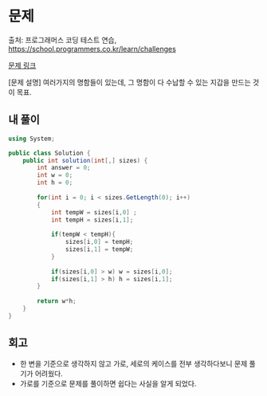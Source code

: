 # 문제
출처: 프로그래머스 코딩 테스트 연습, https://school.programmers.co.kr/learn/challenges

[문제 링크](https://school.programmers.co.kr/learn/courses/30/lessons/86491)


[문제 설명]
여러가지의 명함들이 있는데, 그 명함이 다 수납할 수 있는 지갑을 만드는 것이 목표.

## 내 풀이
``` C#
using System;

public class Solution {
    public int solution(int[,] sizes) {
        int answer = 0;
        int w = 0;
        int h = 0;
    
        for(int i = 0; i < sizes.GetLength(0); i++)
        {
            int tempW = sizes[i,0] ; 
            int tempH = sizes[i,1];
            
            if(tempW < tempH){
                sizes[i,0] = tempH;
                sizes[i,1] = tempW;
            }
                
            if(sizes[i,0] > w) w = sizes[i,0];
            if(sizes[i,1] > h) h = sizes[i,1];
        }
        
        return w*h;
    }
}
```

## 회고
- 한 변을 기준으로 생각하지 않고 가로, 세로의 케이스를 전부 생각하다보니 문제 풀기가 어려웠다.
- 가로를 기준으로 문제를 풀이하면 쉽다는 사실을 알게 되었다.